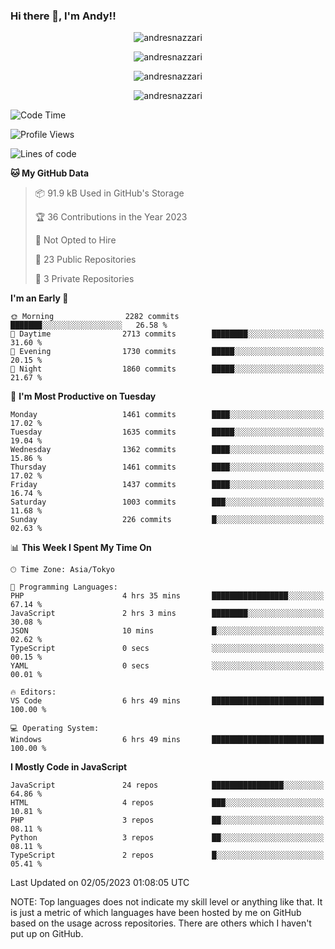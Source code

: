 ### Hi there 👋, I'm Andy!!

<p align="center" >
  <img src="https://github-profile-trophy.vercel.app/?username=AndresNazzari&theme=dracula&column=-1" alt="andresnazzari"/>
</p>

<p align="center">
  <img  src="https://github-readme-stats.vercel.app/api?username=AndresNazzari&count_private=true&show_icons=true&theme=dracula" alt="andresnazzari"/>
</p>
<p align="center">
  <img  src="https://github-readme-stats.vercel.app/api/top-langs/?username=AndresNazzari&layout=compact" alt="andresnazzari"/>
</p>
<p align="center" >
  <img src="https://github-readme-stats.vercel.app/api/wakatime?username=AndresNazzari" alt="andresnazzari"/>
</p>

<!--START_SECTION:waka-->
![Code Time](http://img.shields.io/badge/Code%20Time-471%20hrs%2015%20mins-blue)

![Profile Views](http://img.shields.io/badge/Profile%20Views-0-blue)

![Lines of code](https://img.shields.io/badge/From%20Hello%20World%20I%27ve%20Written-6.1%20million%20lines%20of%20code-blue)

**🐱 My GitHub Data** 

> 📦 91.9 kB Used in GitHub's Storage 
 > 
> 🏆 36 Contributions in the Year 2023
 > 
> 🚫 Not Opted to Hire
 > 
> 📜 23 Public Repositories 
 > 
> 🔑 3 Private Repositories 
 > 
**I'm an Early 🐤** 

```text
🌞 Morning                2282 commits        ███████░░░░░░░░░░░░░░░░░░   26.58 % 
🌆 Daytime                2713 commits        ████████░░░░░░░░░░░░░░░░░   31.60 % 
🌃 Evening                1730 commits        █████░░░░░░░░░░░░░░░░░░░░   20.15 % 
🌙 Night                  1860 commits        █████░░░░░░░░░░░░░░░░░░░░   21.67 % 
```
📅 **I'm Most Productive on Tuesday** 

```text
Monday                   1461 commits        ████░░░░░░░░░░░░░░░░░░░░░   17.02 % 
Tuesday                  1635 commits        █████░░░░░░░░░░░░░░░░░░░░   19.04 % 
Wednesday                1362 commits        ████░░░░░░░░░░░░░░░░░░░░░   15.86 % 
Thursday                 1461 commits        ████░░░░░░░░░░░░░░░░░░░░░   17.02 % 
Friday                   1437 commits        ████░░░░░░░░░░░░░░░░░░░░░   16.74 % 
Saturday                 1003 commits        ███░░░░░░░░░░░░░░░░░░░░░░   11.68 % 
Sunday                   226 commits         █░░░░░░░░░░░░░░░░░░░░░░░░   02.63 % 
```


📊 **This Week I Spent My Time On** 

```text
🕑︎ Time Zone: Asia/Tokyo

💬 Programming Languages: 
PHP                      4 hrs 35 mins       █████████████████░░░░░░░░   67.14 % 
JavaScript               2 hrs 3 mins        ████████░░░░░░░░░░░░░░░░░   30.08 % 
JSON                     10 mins             █░░░░░░░░░░░░░░░░░░░░░░░░   02.62 % 
TypeScript               0 secs              ░░░░░░░░░░░░░░░░░░░░░░░░░   00.15 % 
YAML                     0 secs              ░░░░░░░░░░░░░░░░░░░░░░░░░   00.01 % 

🔥 Editors: 
VS Code                  6 hrs 49 mins       █████████████████████████   100.00 % 

💻 Operating System: 
Windows                  6 hrs 49 mins       █████████████████████████   100.00 % 
```

**I Mostly Code in JavaScript** 

```text
JavaScript               24 repos            ████████████████░░░░░░░░░   64.86 % 
HTML                     4 repos             ███░░░░░░░░░░░░░░░░░░░░░░   10.81 % 
PHP                      3 repos             ██░░░░░░░░░░░░░░░░░░░░░░░   08.11 % 
Python                   3 repos             ██░░░░░░░░░░░░░░░░░░░░░░░   08.11 % 
TypeScript               2 repos             █░░░░░░░░░░░░░░░░░░░░░░░░   05.41 % 
```




 Last Updated on 02/05/2023 01:08:05 UTC
<!--END_SECTION:waka-->

NOTE: Top languages does not indicate my skill level or anything like that. It is just a metric of which languages have been hosted by me on GitHub based on the usage across repositories. There are others which I haven't put up on GitHub.

<!-- Here are some ideas to get you started:

-   🔭 I’m currently working on ...
-   🌱 I’m currently learning ...
-   👯 I’m looking to collaborate on ...
-   🤔 I’m looking for help with ...
-   💬 Ask me about ...
-   📫 How to reach me: ...
-   😄 Pronouns: ...
-   ⚡ Fun fact: ... -->
